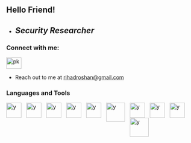 <h2 align="left">Hello Friend!</h2>

- ## *Security Researcher*

<h3 align="left">Connect with me:</h3>
<p align="left">
<a href="https://linkedin.com/in/rihadroshan" target="blank"><img align="center" src="https://raw.githubusercontent.com/rahuldkjain/github-profile-readme-generator/master/src/images/icons/Social/linked-in-alt.svg" alt="pk" height="30" width="40" /></a>
</p>

- Reach out to me at [rihadroshan@gmail.com](mailto:rihadroshan@gmail.com)

### Languages and Tools

<img align="left" alt="y" width="40px" style="padding-right:10px;" src="https://cdn.jsdelivr.net/gh/devicons/devicon/icons/c/c-original.svg"/>
<img align="left" alt="y" width="40px" style="padding-right:10px;" src="https://cdn.jsdelivr.net/gh/devicons/devicon/icons/python/python-original.svg"/>
<img align="left" alt="y" width="40px" style="padding-right:10px;" src="https://cdn.jsdelivr.net/gh/devicons/devicon/icons/javascript/javascript-original.svg"/>
<img align="left" alt="y" width="40px" style="padding-right:10px;" src="https://www.svgrepo.com/show/331760/sql-database-generic.svg"/>
<img align="left" alt="y" width="40px" style="padding-right:10px;" src="https://upload.wikimedia.org/wikipedia/commons/9/93/Amazon_Web_Services_Logo.svg"/>
<img align="left" alt="y" width="50px" style="padding-right:10px;" src="https://upload.wikimedia.org/wikipedia/commons/a/a8/Microsoft_Azure_Logo.svg"/>
<img align="left" alt="y" width="40px" style="padding-right:10px;" src="https://cdn.jsdelivr.net/gh/devicons/devicon/icons/docker/docker-original-wordmark.svg"/>
<img align="left" alt="y" width="40px" style="padding-right:10px;" src="https://www.vectorlogo.zone/logos/git-scm/git-scm-icon.svg"/>
<img align="left" alt="y" width="40px" style="padding-right:10px;" src="https://cdn.jsdelivr.net/gh/devicons/devicon/icons/linux/linux-original.svg"/>
<img align="left" alt="y" width="50px" style="padding-right:10px;" src="https://www.kali.org/images/kali-dragon-icon.svg"/>
